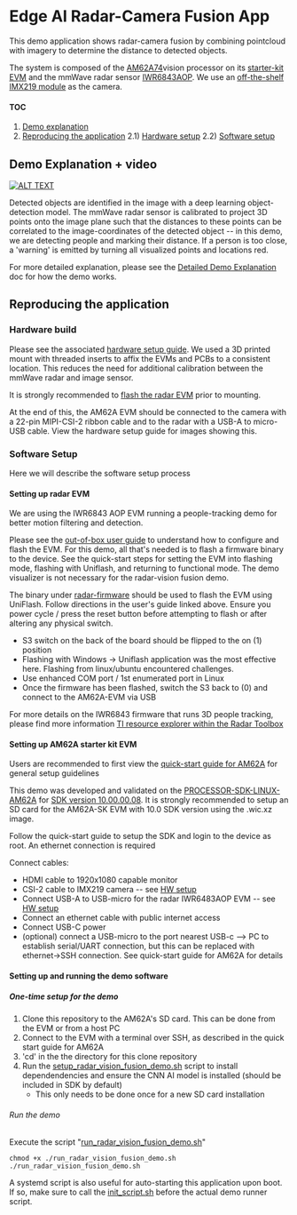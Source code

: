 # Edge AI Radar-Camera Fusion App

 This demo application shows radar-camera fusion by combining pointcloud with imagery to determine the distance to detected objects. 

The system is composed of the [AM62A74](https://www.ti.com/product/AM62A7)vision processor on its [starter-kit EVM](https://www.ti.com/tool/SK-AM62A-LP) and the mmWave radar sensor [IWR6843AOP](https://www.ti.com/tool/IWR6843AOPEVM). We use an [off-the-shelf IMX219 module](https://www.amazon.com/dp/B082W4ZSM9) as the camera.

#### TOC

1) [Demo explanation](#demo-explanation--video)
2) [Reproducing the application](#reproducing-the-application)
  2.1) [Hardware setup](#hardware-build)
  2.2) [Software setup](#software-setup)

## Demo Explanation + video

[![ALT TEXT ](https://img.youtube.com/vi/kv2YpGrgCYU/0.jpg)](https://www.youtube.com/watch?v=kv2YpGrgCYU)
 
 Detected objects are identified in the image with a deep learning object-detection model. The mmWave radar sensor is calibrated to project 3D points onto the image plane such that the distances to these points can be correlated to the image-coordinates of the detected object -- in this demo, we are detecting people and marking their distance. If a person is too close, a 'warning' is emitted by turning all visualized points and locations red.

For more detailed explanation, please see the [Detailed Demo Explanation](./docs/detailed-demo-explanation.md) doc for how the demo works.

## Reproducing the application

### Hardware build

Please see the associated [hardware setup guide](./docs/hardware_setup.md). We used a 3D printed mount with threaded inserts to affix the EVMs and PCBs to a consistent location. This reduces the need for additional calibration between the mmWave radar and image sensor.


It is strongly recommended to [flash the radar EVM](#setting-up-radar-evm) prior to mounting. 

At the end of this, the AM62A EVM should be connected to the camera with a 22-pin MIPI-CSI-2 ribbon cable and to the radar with a USB-A to micro-USB cable. View the hardware setup guide for images showing this.

### Software Setup

Here we will describe the software setup process 

#### Setting up radar EVM

We are using the IWR6843 AOP EVM running a people-tracking demo for better motion filtering and detection. 

Please see the [out-of-box user guide](https://dev.ti.com/tirex/explore/node?node=A__AXAenV2u4woV.FhTlAk68Q__radar_toolbox__1AslXXD__LATEST) to understand how to configure and flash the EVM. For this demo, all that's needed is to flash a firmware binary to the device. See the quick-start steps for setting the EVM into flashing mode, flashing with Uniflash, and returning to functional mode. The demo visualizer is not necessary for the radar-vision fusion demo.

The binary under [radar-firmware](./radar-firmware/) should be used to flash the EVM using UniFlash. Follow directions in the user's guide linked above. Ensure you power cycle / press the reset button before attempting to flash or after altering any physical switch.
  * S3 switch on the back of the board should be flipped to the on (1) position
  * Flashing with Windows -> Uniflash application was the most effective here. Flashing from linux/ubuntu encountered challenges.
  * Use enhanced COM port / 1st enumerated port in Linux
  * Once the firmware has been flashed, switch the S3 back to (0) and connect to the AM62A-EVM via USB

For more details on the IWR6843 firmware that runs 3D people tracking, please find more information [TI resource explorer within the Radar Toolbox](https://dev.ti.com/tirex/explore/node?node=A__ANjUW438.4uhprheaQjwgQ__radar_toolbox__1AslXXD__LATEST)

#### Setting up AM62A starter kit EVM

Users are recommended to first view the [quick-start guide for AM62A](https://dev.ti.com/tirex/explore/node?node=A__AXXfkyQhgTbg9xe.BzlxIA__PROCESSORS-DEVTOOLS__FUz-xrs__LATEST) for general setup guidelines

This demo was developed and validated on the [PROCESSOR-SDK-LINUX-AM62A](https://www.ti.com/tool/PROCESSOR-SDK-AM62A) for [SDK version 10.00.00.08](https://www.ti.com/tool/download/PROCESSOR-SDK-LINUX-AM62A/10.00.00.08). It is strongly recommended to setup an SD card for the AM62A-SK EVM with 10.0 SDK version using the .wic.xz image.

Follow the quick-start guide to setup the SDK and login to the device as root. An ethernet connection is required

Connect cables:
* HDMI cable to 1920x1080 capable monitor
* CSI-2 cable to IMX219 camera -- see [HW setup](#hardware-build)
* Connect USB-A to USB-micro for the radar IWR6483AOP EVM -- see [HW setup](#hardware-build)
* Connect an ethernet cable with public internet access
* Connect USB-C power
* (optional) connect a USB-micro to the port nearest USB-c --> PC to establish serial/UART connection, but this can be replaced with ethernet->SSH connection. See quick-start guide for AM62A for details

#### Setting up and running the demo software

##### One-time setup for the demo

1) Clone this repository to the AM62A's SD card. This can be done from the EVM or from a host PC
2) Connect to the EVM with a terminal over SSH, as described in the quick start guide for AM62A
3) 'cd' in the the directory for this clone repository
4) Run the [setup_radar_vision_fusion_demo.sh](./setup_radar_vision_fusion_demo.sh) script to install dependendencies and ensure the CNN AI model is installed (should be included in SDK by default)
   * This only needs to be done once for a new SD card installation


###### Run the demo

Execute the script "[run_radar_vision_fusion_demo.sh](./run_radar_vision_fusion_demo.sh)"

```
chmod +x ./run_radar_vision_fusion_demo.sh
./run_radar_vision_fusion_demo.sh
```

A systemd script is also useful for auto-starting this application upon boot. If so, make sure to call the [init_script.sh](./init_script.sh) before the actual demo runner script.